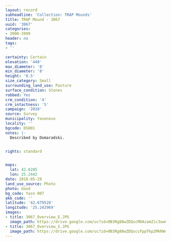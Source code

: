 ```yaml
---
layout: record
subheadline: 'Collection: TRAP Mounds'
title: TRAP Mound - 3067
uuid: '3067'
categories:
- 3000-3999
header: no
tags:
- ''

certainty: Certain
elevation: '440'
max_diameter: '8'
min_diameter: '8'
height: '0.5'
size_category: Small
surrounding_land_use: Pasture
surface_condition: Stones
robbed: Yes
crm_condition: '4'
crm_intactness: '5'
campaign: '2010'
source: Survey
municipality: Yasenovo
locality: ''
bgcode: DS001
notes: |-
  Described by Domaradski.


rights: standard


maps:
  lat: 42.6285
  lon: 25.2442
date: 2018-05-29
land_use_source: Photo
photo: Good
bg_code: Yasn 007
akb_code: ''
latitude: '42.679528'
longitude: '25.242969'
images:
- title: 3067_Overview_E.JPG
  image_path: https://drive.google.com/uc?id=0B3Rg88wZDQscMDAzamZic3owUjA
- title: 3067_Overview_S.JPG
  image_path: https://drive.google.com/uc?id=0B3Rg88wZDQsccFppTkp2MkRWc3c
---
```

